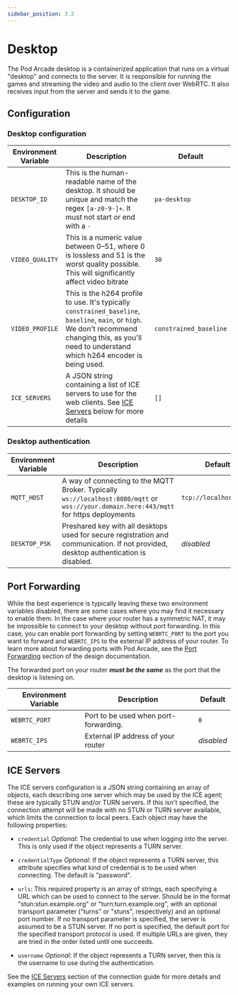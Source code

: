 ```yaml
---
sidebar_position: 3.2
---
```


# Desktop

The Pod Arcade desktop is a containerized application that runs on a virtual "desktop" and connects to the server. It is responsible for running the games and streaming the video and audio to the client over WebRTC. It also receives input from the server and sends it to the game.

## Configuration

### Desktop configuration

| Environment Variable | Description                                                                                                                                                                                             | Default                |
| -------------------- | ------------------------------------------------------------------------------------------------------------------------------------------------------------------------------------------------------- | ---------------------- |
| `DESKTOP_ID`         | This is the human-readable name of the desktop. It should be unique and match the regex `[a-z0-9-]+`. It must not start or end with a `-`                                                               | `pa-desktop`           |
| `VIDEO_QUALITY`      | This is a numeric value between 0–51, where 0 is lossless and 51 is the worst quality possible. This will significantly affect video bitrate                                                            | `30`                   |
| `VIDEO_PROFILE`      | This is the h264 profile to use. It's typically `constrained_baseline`, `baseline`, `main`, or `high`. We don't recommend changing this, as you'll need to understand which h264 encoder is being used. | `constrained_baseline` |
| `ICE_SERVERS`        | A JSON string containing a list of ICE servers to use for the web clients. See [ICE Servers](#ice-servers) below for more details                                                                       | `[]`                   |

### Desktop authentication

| Environment Variable | Description                                                                                                                             | Default                |
| -------------------- | --------------------------------------------------------------------------------------------------------------------------------------- | ---------------------- |
| `MQTT_HOST`          | A way of connecting to the MQTT Broker. Typically `ws://localhost:8080/mqtt` or `wss://your.domain.here:443/mqtt` for https deployments | `tcp://localhost:1883` |
| `DESKTOP_PSK`        | Preshared key with all desktops used for secure registration and communication. If not provided, desktop authentication is disabled.    | _disabled_             |

## Port Forwarding

While the best experience is typically leaving these two environment variables disabled, there are some cases where you may find it necessary to enable them. In the case where your router has a symmetric NAT, it may be impossible to connect to your desktop without port forwarding. In this case, you can enable port forwarding by setting `WEBRTC_PORT` to the port you want to forward and `WEBRTC_IPS` to the external IP address of your router. To learn more about forwarding ports with Pod Arcade, see the [Port Forwarding](../../design/peer-to-peer/#port-forwarding) section of the design documentation.

The forwarded port on your router ***must be the same*** as the port that the desktop is listening on.

| Environment Variable | Description                           | Default    |
| -------------------- | ------------------------------------- | ---------- |
| `WEBRTC_PORT`        | Port to be used when port-forwarding. | `0`        |
| `WEBRTC_IPS`         | External IP address of your router    | _disabled_ |

## ICE Servers

The ICE servers configuration is a JSON string containing an array of objects, each describing one server which may be used by the ICE agent; these are typically STUN and/or TURN servers. If this isn't specified, the connection attempt will be made with no STUN or TURN server available, which limits the connection to local peers. Each object may have the following properties:

- `credential` _Optional_: The credential to use when logging into the server. This is only used if the object represents a TURN server.

- `credentialType` _Optional_: If the object represents a TURN server, this attribute specifies what kind of credential is to be used when connecting. The default is "password".

- `urls`: This required property is an array of strings, each specifying a URL which can be used to connect to the server. Should be in the format "stun:stun.example.org" or "turn:turn.example.org", with an optional transport parameter ("turns" or "stuns", respectively) and an optional port number. If no transport parameter is specified, the server is assumed to be a STUN server. If no port is specified, the default port for the specified transport protocol is used. If multiple URLs are given, they are tried in the order listed until one succeeds.

- `username` _Optional_: If the object represents a TURN server, then this is the username to use during the authentication.

See the [ICE Servers](../design/peer-to-peer.md#ice-servers) section of the connection guide for more details and examples on running your own ICE servers.
